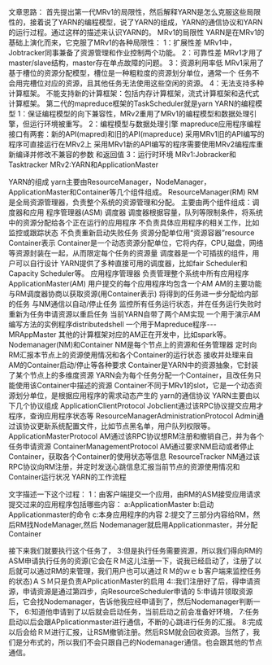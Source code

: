 文章思路：
首先提出第一代MRv1的局限性，然后解释YARN是怎么克服这些局限性的，接着说了YARN的编程模型，说了YARN的组成，YARN的通信协议和YARN的运行过程。通过这样的描述来认识YARN的。
MRv1的局限性
YARN是在MRv1的基础上演化而来，它克服了MRv1的各种局限性：
1：扩展性差
MRv1中，Jobtracker同事兼备了资源管理和作业控制两个功能。
2：可靠性差
MRv1才用了master/slave结构，master存在单点故障的问题。
3：资源利用率低
MRv1采用了基于槽位的资源分配模型，槽位是一种粗粒度的资源划分单位，通常一个
任务不会用完槽位对应的资源，且其他任务无法使用这些空闲的资源。
4：无法支持多种计算框架。
不能支持新的计算框架：包括内存计算框架，流式计算框架和迭代式计算框架。
第二代的mapreduce框架的TaskScheduler就是yarn
YARN的编程模型
1：保证编程模型的向下兼容性，MRv2重用了MRv1的编程模型和数据处理引擎，但运行环境被重写。
2：编程模型与数据处理引擎
mapreduce应用程序编程接口有两套：新的API(mapred)和旧的API(mapreduce)
采用MRv1旧的API编写的程序可直接运行在MRv2上
采用MRv1新的API编写的程序需要使用MRv2编程库重新编译并修改不兼容的参数 和返回值 
3：运行时环境
MRv1:Jobracker和Tasktracker
MRv2:YARN和ApplicationMaster
 
YARN的组成
yarn主要由ResourceManager，NodeManager，ApplicationMaster和Container等几个组件组成。
ResourceManager(RM)
RM是全局资源管理器，负责整个系统的资源管理和分配。
主要由两个组件组成：调度器和应用 程序管理器(ASM)
调度器
调度器根据容量，队列等限制条件，将系统中的资源分配给各个正在运行的应用程序
不负责具体应用程序的相关工作，比如监控或跟踪状态
不负责重新启动失败任务
资源分配单位用“资源容器”resource Container表示
Container是一个动态资源分配单位，它将内存，CPU,磁盘，网络等资源封装在一起，从而限定每个任务的资源量
调度器是一个可插拔的组件，用户可以自行设计
YARN提供了多种直接可用的调度器，比如fair Scheduler和Capacity Scheduler等。
应用程序管理器
负责管理整个系统中所有应用程序
ApplicationMaster(AM)
用户提交的每个应用程序均包含一个AM
AM的主要功能
与RM调度器协商以获取资源(用Container表示)
将得到的任务进一步分配给内部的任务
与NM通信以自动/停止任务
监控所有任务运行状态，并在任务运行失败时重新为任务申请资源以重启任务
当前YARN自带了两个AM实现
一个用于演示AM编写方法的实例程序distributedshell
一个用于Mapreduce程序---MRAppMaster
其他的计算框架对应的AM正在开发中，比如spark等。
Nodemanager(NM)和Container
NM是每个节点上的资源和任务管理器
定时向RM汇报本节点上的资源使用情况和各个Container的运行状态
接收并处理来自AM的Container启动/停止等各种要求
Container是YARN中的资源抽象，它封装了某个节点上的多维度资源
YARN会为每个任务分配一个Container，且改任务只能使用该Container中描述的资源
Container不同于MRv1的slot，它是一个动态资源划分单位，是根据应用程序的需求动态产生的
yarn的通信协议
YARN主要由以下几个协议组成
ApplicationClientProtocol
Jobclient通过该RPC协议提交应用才程序，查询应用程序状态等
ResourceManagerAdministrationProtocol
Admin通过该协议更新系统配置文件，比如节点黑名单，用户队列权限等。
ApplicationMasterProtocol
AM通过该RPC协议想RM注册和撤销自己，并为各个任务申请资源
ContainerManagementProtocol
AM通过要求NM启动或者停止Container，获取各个Container的使用状态等信息
ResourceTracker
NM通过该RPC协议向RM注册，并定时发送心跳信息汇报当前节点的资源使用情况和Container运行状况
YARN的工作流程
 
文字描述一下这个过程：
1：由客户端提交一个应用，由RM的ASM接受应用请求
提交过来的应用程序包括哪些内容：
a:ApplicationMaster
b:启动Applicationmaster的命令
c:本身应用程序的内容
2:提交了三部分内容给RM，然后RM找NodeManager,然后
Nodemanager就启用Applicationmaster，并分配Container
 
接下来我们就要执行这个任务了，
3:但是执行任务需要资源，所以我们得向RM的ASM申请执行任务的资源(它会在ＲＭ这儿注册一下，说我已经启动了，注册了以后就可以通过RM的来管理，我们用户也可以通过ＲＭ的ｗｅｂ客户端来监控任务的状态)ＡＳＭ只是负责APplicationMaster的启用
4::我们注册好了后，得申请资源，申请资源是通过第四步，向ResourceScheduler申请的
5:申请并领取资源后，它会找Nodemanager，告诉他我应经申请到了，然后Nodemanager判断一下，
6:知道他申请到了以后就会启动任务，当前启动之前会准备好环境，
7:任务启动以后会跟APplicationmaster进行通信，不断的心跳进行任务的汇报。
8:完成以后会给ＲＭ进行汇报，让RSM撤销注册。然后RSM就会回收资源。当然了，我们是分布式的，所以我们不会只跟自己的Nodemanager通信。也会跟其他的节点通信。